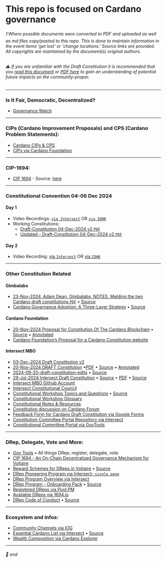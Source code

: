 # This repo is focused on Cardano governance #

###### ❗ Where possible documents were converted to PDF and uploaded as well as md files copy/pasted to this repo. This is done to maintain information in the event items 'get lost' or 'change locations.' Source links are provided. All copyrights are maintained by the document(s) original authors.
###### ⚠️ If you are unfamiliar with the Draft Constitution it is recommended that you [read this document](https://docs.google.com/document/d/1NrDvbQha7xGE2m83QEQGM6H03edUkMgn-PuoNm1YYUc/edit?pli=1&tab=t.0) or [PDF here](https://github.com/st8tikratio/CCCC/blob/main/2024-09-20-draft-constitution-edits%20-%20Google%20Docs.pdf) to gain an understanding of potential future impacts on the community-proper.

---

### Is It Fair, Democratic, Decentralized?
- [Governance Watch](https://changwatch.com)
---

### CIPs (Cardano Improvement Proposals) and CPS (Cardano Problem Statements):
- [Cardano CIPs & CPS](https://github.com/cardano-foundation/CIPs/tree/master)
- [CIPs via Cardano Foundation](https://cips.cardano.org/)

---

### CIP-1694:
- [CIP 1694](mds/1694.md) - Source: [here](https://github.com/JaredCorduan/CIPs/blob/voltaire-v1/CIP-1694/README.md?plain=1)

---

### Constitutional Convention 04-06 Dec 2024

#### Day 1

- Video Recordings: [`via Intersect`](https://www.youtube.com/watch?v=sKLOfOUIuPg) OR [`via IOHK`](https://www.youtube.com/watch?v=tIVawNkP-lo)
- Working Constitutions:
  - [Draft-Constitution 04-Dec-2024 v2 `PDF`](https://github.com/st8tikratio/Cardano_Con_and_Gov/blob/main/pdfs/Draft%20Constitution%20Markup%20--%20Dec%2004%202024%20--%20V2.pdf)
  - [Updated - Draft-Constitution 04-Dec-2024 v2 `PDF`](https://github.com/st8tikratio/Cardano_Con_and_Gov/blob/main/updated-defs-draft-constitution-markup-04Dec2024-v2.pdf)

#### Day 2

- Video Recording: [via `Intersect`]() OR [via `IOHK`]()

---

### Other Constitution Related

#### Gimbalabs
- [23-Nov-2024, Adam Dean, Gimbalabs, NOTES, Melding the two Cardano draft constitutions `PDF`](https://github.com/st8tikratio/Cardano_Con_and_Gov/blob/main/pdfs/23Nov2024-AdamDean-Gimbalabs-Melding_the-best_of_both_Cardano_draft_constitutions.pdf) • [Source](https://docs.google.com/document/d/1g6X_xtV0zs7koHzWwkQeVwpUGKPYN3B70iova5HKX1U/edit?tab=t.0#heading=h.pcg2e6xsuh3h)
- [Cardano Governance Adoption: A Three-Layer Strategy](https://github.com/st8tikratio/Cardano_Con_and_Gov/blob/main/pdfs/Cardano%20Governance%20Adoption_%20A%20Three-Layer%20Strategy.pdf) • [Source](https://docs.google.com/document/d/1giHrWPX8zaB8uyRgX5Mo8RHGcFs0izH0Rm9jXa6ODo8/edit?tab=t.0#heading=h.s46o7q5p7w4c)

#### Cardano Foundation
- [20-Nov-2024 Proposal for Constitution Of The Cardano Blockchain](https://github.com/st8tikratio/Cardano_Con_and_Gov/blob/main/pdfs/241120_CF%20Proposal%20for%20Cardano%20Constitution_FINAL.pdf) • [Source](https://ucarecdn.com/a78167c7-ff20-4f32-9fad-1797206bddb1/) • [Annotated](https://github.com/st8tikratio/Cardano_Con_and_Gov/blob/main/pdfs/Marked-up_241120_CF%20Proposal%20for%20Cardano%20Constitution_FINAL.pdf)
- [Cardano Foundation’s Proposal for a Cardano Constitution website](https://cardanofoundation.org/blog/proposal-for-cardano-constitution)
  
#### Intersect MBO
- [03-Dec-2024 Draft Constitution v2](https://github.com/st8tikratio/Cardano_Con_and_Gov/blob/main/Draft%20Constitution%20Markup%20--%20Dec%2004%202024%20--%20V2.pdf)
- [20-Nov-2024 DRAFT Constitution](https://github.com/st8tikratio/Cardano_Con_and_Gov/blob/main/mds/20Nov2024_Cardano_DRAFT_Constitution.md) •[PDF](https://github.com/st8tikratio/Cardano_Con_and_Gov/blob/main/pdfs/20-11-2024_IntersectMBO_draft-constitution.pdf) • [Source](https://github.com/IntersectMBO/draft-constitution/tree/main/2024-11-20) • [Annotated](https://github.com/st8tikratio/Cardano_Con_and_Gov/blob/main/pdfs/Marked_Up_20-11-2024_IntersectMBO_draft-constitution.pdf)
- [2024-09-20-draft-constitution-edits](https://github.com/st8tikratio/Cardano_Con_and_Gov/blob/main/pdfs/2024-09-20-draft-constitution-edits%20-%20Google%20Docs.pdf) • [Source](https://docs.google.com/document/d/1NrDvbQha7xGE2m83QEQGM6H03edUkMgn-PuoNm1YYUc/edit?pli=1&tab=t.0)
- [29-Jul-2024 Intersect Draft Constitution](https://github.com/st8tikratio/Cardano_Con_and_Gov/blob/main/mds/IntersectConstitution.md) • [Source](https://github.com/IntersectMBO/draft-constitution) • [PDF](https://github.com/st8tikratio/Cardano_Con_and_Gov/blob/main/pdfs/Cardano%20Draft%20Constitution.pdf) • [Source](https://docs.intersectmbo.org/cardano/cardano-governance/cardano-constitution)
- [Intersect MBO Github Account](https://github.com/IntersectMBO)
- [Intersect Constitutional Council](https://github.com/IntersectMBO/intersect-constitutional-council)
- [Constitutional Workshop Topics and Questions](https://github.com/st8tikratio/Cardano_Con_and_Gov/blob/main/pdfs/Constitutional%20Workshop%20Topics%20and%20Q's%20-%20Google%20Docs.pdf) • [Source](https://docs.google.com/document/d/1_aEfTRbAFJebCbg9DiLjBmSuwYfW-i-Rjk1cqXUKrXo/edit?tab=t.0#heading=h.4mdrss2rywz2)
- [Constitutional Workshop Glossary](https://docs.intersectmbo.org/cardano/cardano-governance/cardano-constitution/draft-cardano-constitution/constitutional-workshop-glossary)
- [Constitutional Notes & Resources](https://docs.google.com/document/d/1J_DEH1L6YBR4dtwFHs418clVooTNLTlWSLra8G3Y-kw/edit?tab=t.0)
- [Constitution discussion on Cardano Forum](https://forum.cardano.org/c/governance/constitution/212)
- [Feedback Form for Cardano Draft Constitution via Google Forms](https://docs.google.com/forms/d/e/1FAIpQLSck3gj4D9iKw_jJORrBbEQNKWcSDPPl_eu91qtK9XxrkxMw0g/viewform)
- [Constitution Committee Portal Repository via Intersect](https://github.com/IntersectMBO/cc-portal)
- [Constitutional Committee Portal via GovTools](https://constitution.gov.tools/)

---

### DRep, Delegate, Vote and More:
- [Gov Tools](https://gov.tools/) • All things DRep; register, delegate, vote
- [CIP 1694 - An On-Chain Decentralized Governance Mechanism for Voltaire](https://www.1694.io/en)
- [Reward Schemes for DReps in Voltaire](https://github.com/st8tikratio/Cardano_Con_and_Gov/blob/main/pdf/Voltaire%20-%20dRep%20reward%20scheme%20options%20-%20Google%20Docs.pdf) • [Source](https://docs.google.com/document/d/1_uadn9Ord3mAYQGWHQySR73CQciVk2YNc5rt8npJ6Aw/edit?tab=t.0#heading=h.zdwziyr50kye)
- [DRep Pioneering Program via Intersect- `single page`](https://docs.intersectmbo.org/cardano/cardano-governance/drep-pioneering-program)
- [DRep Program Overview via Intersect](https://dreppioneeringprogram.docs.intersectmbo.org/)
- [DRep Program - Onboarding Pack](https://github.com/st8tikratio/Cardano_Con_and_Gov/blob/main/pdfs/DRep%20Program%20-%20Onboarding%20Pack.pdf) • [Source](https://2450011466-files.gitbook.io/~/files/v0/b/gitbook-x-prod.appspot.com/o/spaces%2FVNa3QAZtN9ihYGiFy8AM%2Fuploads%2FS1jW0fnJ6l1DPejz92Ct%2FDRep%20Program%20-%20Onboarding%20Pack.pdf?alt=media&token=dc58eda9-0c94-418f-9891-783f8ac03974)
- [Registered DReps via Pool.PM](https://cardanoscan.io/certificates/dRepRegistrations)
- [Available DReps via 1694.io](https://www.1694.io/en/dreps/list)
- [DRep Code of Conduct](https://github.com/st8tikratio/Cardano_Con_and_Gov/blob/main/pdfs/%5BMaster%5D%20DRep%20Code%20of%20Conduct.pdf)
 • [Source](https://docs.google.com/document/u/0/d/1uyCOzWO9uk71GRlCv_UT08Rt3kGBQMXFDXF3iiXejjU/mobilebasic)

---

### Ecosystem and Infos:
- [Community Channels via IOG](https://www.essentialcardano.io/community)
- [Essential Cardano List via Intersect](https://github.com/st8tikratio/Cardano_Con_and_Gov/blob/main/mds/Essential_Cardano_via_Intersect.md) • [Source](https://github.com/IntersectMBO/essential-cardano/blob/main/essential-cardano-list.md#the-essential-cardano-list)
- [Wealth Composition via Cardano Explorer](https://cexplorer.io/wealth)

---

###### 🛑 end
